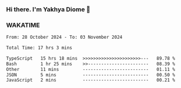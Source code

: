 ### Hi there. I'm Yakhya Diome 👋

### WAKATIME
<!--START_SECTION:waka-->

```txt
From: 28 October 2024 - To: 03 November 2024

Total Time: 17 hrs 3 mins

TypeScript   15 hrs 18 mins  >>>>>>>>>>>>>>>>>>>>>>---   89.78 %
Bash         1 hr 25 mins    >>-----------------------   08.39 %
Other        11 mins         -------------------------   01.11 %
JSON         5 mins          -------------------------   00.50 %
JavaScript   2 mins          -------------------------   00.21 %
```

<!--END_SECTION:waka-->
